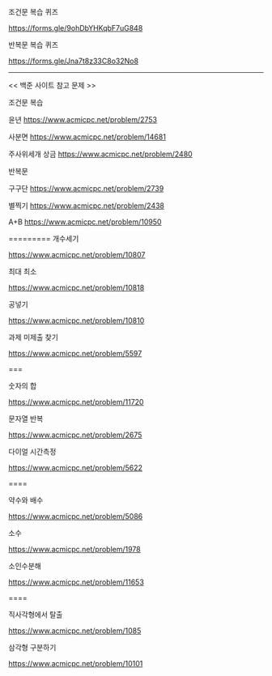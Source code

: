 조건문 복습 퀴즈

https://forms.gle/9ohDbYHKqbF7uG848

반복문 복습  퀴즈

https://forms.gle/Jna7t8z33C8o32No8

--------
<< 백준 사이트 참고 문제 >>

조건문 복습

윤년
https://www.acmicpc.net/problem/2753

사분면
https://www.acmicpc.net/problem/14681

주사위세개 상금
https://www.acmicpc.net/problem/2480

반복문

구구단
https://www.acmicpc.net/problem/2739

별찍기
https://www.acmicpc.net/problem/2438

A+B
https://www.acmicpc.net/problem/10950

=========
개수세기

https://www.acmicpc.net/problem/10807

최대 최소

https://www.acmicpc.net/problem/10818

공넣기

https://www.acmicpc.net/problem/10810

과제 미제출 찾기

https://www.acmicpc.net/problem/5597

===

숫자의 합

https://www.acmicpc.net/problem/11720

문자열 반복

https://www.acmicpc.net/problem/2675

다이얼 시간측정

https://www.acmicpc.net/problem/5622

====

약수와 배수

https://www.acmicpc.net/problem/5086

소수

https://www.acmicpc.net/problem/1978

소인수분해

https://www.acmicpc.net/problem/11653

====

직사각형에서 탈출

https://www.acmicpc.net/problem/1085

삼각형 구분하기

https://www.acmicpc.net/problem/10101

 
